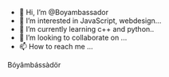- 👋 Hi, I’m @Boyambassador
- 👀 I’m interested in JavaScript, webdesign...
- 🌱 I’m currently learning c++ and python..
- 💞️ I’m looking to collaborate on ...
- 📫 How to reach me ...

Bóyâmbássàdör 
